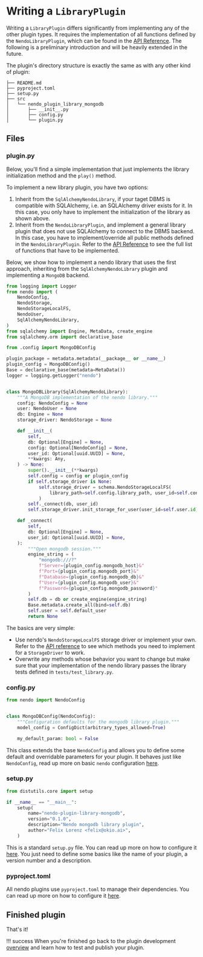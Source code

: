 # Writing a `LibraryPlugin`

Writing a `LibraryPlugin` differs significantly from implementing any of the other plugin types. It requires the implementation of all functions defined by the `NendoLibraryPlugin`, which can be found in the [API Reference](https://okio.ai/docs/reference/schema/plugin/#nendo.schema.plugin.NendoLibraryPlugin). The following is a preliminary introduction and will be heavily extended in the future.

The plugin's directory structure is exactly the same as with any other kind of plugin:

```shell
├── README.md
├── pyproject.toml
├── setup.py
├── src
│   └── nendo_plugin_library_mongodb
│       ├── __init__.py
│       ├── config.py
│       └── plugin.py
```

## Files

### plugin.py

Below, you'll find a simple implementation that just implements the library initialization method and the `play()` method.

To implement a new library plugin, you have two options:

1. Inherit from the `SqlAlchemyNendoLibrary`, if your taget DBMS is compatible with SQLAlchemy, i.e. an SQLAlchemy driver exists for it. In this case, you only have to implement the initialization of the library as shown above.
1. Inherit from the `NendoLibraryPlugin`, and implement a general library plugin that does not use SQLAlchemy to connect to the DBMS backend. In this case, you have to implement/override all public methods defined in the `NendoLibraryPlugin`. Refer to the [API Reference](https://okio.ai/docs/reference/schema/plugin/#nendo.schema.plugin.NendoLibraryPlugin) to see the full list of functions that have to be implemented.

Below, we show how to implement a nendo library that uses the first approach, inheriting from the `SqlAlchemyNendoLibrary` plugin and implementing a `MongoDB` backend.

```python
from logging import Logger
from nendo import (
    NendoConfig,
    NendoStorage,
    NendoStorageLocalFS,
    NendoUser,
    SqlAlchemyNendoLibrary,
)
from sqlalchemy import Engine, MetaData, create_engine
from sqlalchemy.orm import declarative_base

from .config import MongoDBConfig

plugin_package = metadata.metadata(__package__ or __name__)
plugin_config = MongoDBConfig()
Base = declarative_base(metadata=MetaData())
logger = logging.getLogger("nendo")


class MongoDBLibrary(SqlAlchemyNendoLibrary):
    """A MongoDB implementation of the nendo library."""
    config: NendoConfig = None
    user: NendoUser = None
    db: Engine = None
    storage_driver: NendoStorage = None

    def __init__(
        self,
        db: Optional[Engine] = None,
        config: Optional[NendoConfig] = None,
        user_id: Optional[uuid.UUID] = None,
        **kwargs: Any,
    ) -> None:
        super().__init__(**kwargs)
        self.config = config or plugin_config
        if self.storage_driver is None:
            self.storage_driver = schema.NendoStorageLocalFS(
                library_path=self.config.library_path, user_id=self.config.user_id,
            )
        self._connect(db, user_id)
        self.storage_driver.init_storage_for_user(user_id=self.user.id)

    def _connect(
        self,
        db: Optional[Engine] = None,
        user_id: Optional[uuid.UUID] = None,
    ):
        """Open mongodb session."""
        engine_string = (
            "mongodb:///?"
            f"Server={plugin_config.mongodb_host}&"
            f"Port={plugin_config.mongodb_port}&"
            f"Database={plugin_config.mongodb_db}&"
            f"User={plugin_config.mongodb_user}&"
            f"Password={plugin_config.mongodb_password}"
        )
        self.db = db or create_engine(engine_string)
        Base.metadata.create_all(bind=self.db)
        self.user = self.default_user
        return None
```

The basics are very simple:

- Use nendo's `NendoStorageLocalFS` storage driver or implement your own. Refer to the [API reference](https://okio.ai/docs/reference/schema/core/#nendo.schema.core.NendoStorage) to see which methods you need to implement for a `StorageDriver` to work.
- Overwrite any methods whose behavior you want to change but make sure that your implementation of the nendo library passes the library tests defined in `tests/test_library.py`.

### config.py

```python
from nendo import NendoConfig


class MongoDBConfig(NendoConfig):
    """Configuration defaults for the mongodb library plugin."""
    model_config = ConfigDict(arbitrary_types_allowed=True)

    my_default_param: bool = False
```

This class extends the base `NendoConfig` and allows you to define some default and overridable parameters for your plugin.
It behaves just like `NendoConfig`, read up more on basic `nendo` configuration [here](../usage/config.md).

### setup.py

```python
from distutils.core import setup

if __name__ == "__main__":
    setup(
        name="nendo-plugin-library-mongodb",
        version="0.1.0",
        description="Nendo mongodb library plugin",
        author="Felix Lorenz <felix@okio.ai>",
    )
```

This is a standard `setup.py` file.
You can read up more on how to configure it [here](https://packaging.python.org/tutorials/packaging-projects/).
You just need to define some basics like the name of your plugin, a version number and a description.

### pyproject.toml

All nendo plugins use `pyproject.toml` to manage their dependencies.
You can read up more on how to configure it [here](https://packaging.python.org/tutorials/packaging-projects/).

## Finished plugin

That's it!

!!! success
    When you're finished go back to the plugin development [overview](plugindev.md#publishing-a-plugin)
    and learn how to test and publish your plugin.
